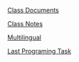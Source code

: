 [Class Documents](https://github.com/shawnwegs/Starting-Class/blob/master/course-descriptions/IB-DP-CompSci.md)

[Class Notes](https://github.com/grollcha000/Computer-Science/blob/master/Class%20Notes.md)

[Multilingual](https://grollcha000.github.io/Computer-Science/Multilingual.HTML)

[Last Programing Task](https://grollcha000.github.io/Computer-Science/Lastprogramingtask.html)
